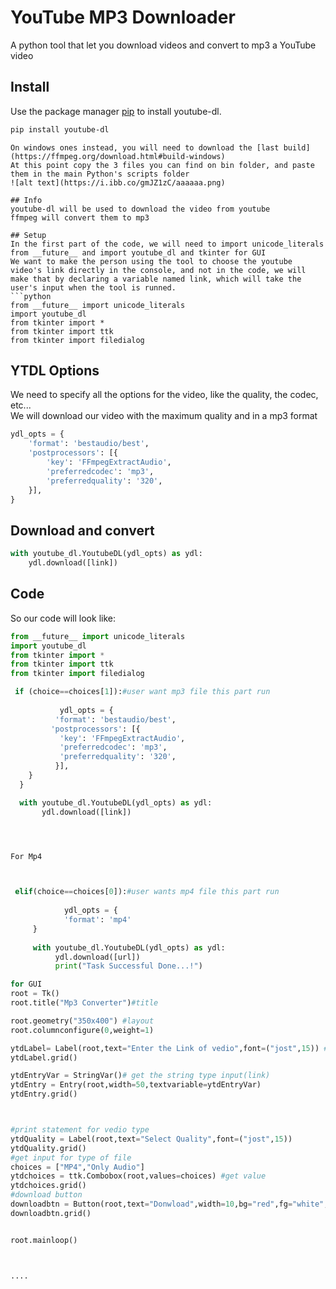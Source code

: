 # YouTube MP3 Downloader
A python tool that let you download videos and convert to mp3 a YouTube video

## Install
Use the package manager [pip](https://pip.pypa.io/en/stable/) to install youtube-dl.  
```bash
pip install youtube-dl
```

```
On windows ones instead, you will need to download the [last build](https://ffmpeg.org/download.html#build-windows)  
At this point copy the 3 files you can find on bin folder, and paste them in the main Python's scripts folder  
![alt text](https://i.ibb.co/gmJZ1zC/aaaaaa.png)

## Info
youtube-dl will be used to download the video from youtube  
ffmpeg will convert them to mp3

## Setup
In the first part of the code, we will need to import unicode_literals from __future__ and import youtube_dl and tkinter for GUI
We want to make the person using the tool to choose the youtube video's link directly in the console, and not in the code, we will make that by declaring a variable named link, which will take the user's input when the tool is runned.
```python
from __future__ import unicode_literals
import youtube_dl
from tkinter import * 
from tkinter import ttk
from tkinter import filedialog 
```


## YTDL Options
We need to specify all the options for the video, like the quality, the codec, etc...  
We will download our video with the maximum quality and in a mp3 format  
```python
ydl_opts = {
    'format': 'bestaudio/best',
    'postprocessors': [{
        'key': 'FFmpegExtractAudio',
        'preferredcodec': 'mp3',
        'preferredquality': '320',
    }],
}
```

## Download and convert
```python
with youtube_dl.YoutubeDL(ydl_opts) as ydl:
    ydl.download([link])
```

## Code
So our code will look like:
```python
from __future__ import unicode_literals
import youtube_dl
from tkinter import * 
from tkinter import ttk
from tkinter import filedialog 

 if (choice==choices[1]):#user want mp3 file this part run 
     
           ydl_opts = {
          'format': 'bestaudio/best',
         'postprocessors': [{
           'key': 'FFmpegExtractAudio',
           'preferredcodec': 'mp3',
           'preferredquality': '320',
          }],
    }
  }

  with youtube_dl.YoutubeDL(ydl_opts) as ydl:
       ydl.download([link])




For Mp4    



 elif(choice==choices[0]):#user wants mp4 file this part run
         
            ydl_opts = {
            'format': 'mp4'
     }
     
     with youtube_dl.YoutubeDL(ydl_opts) as ydl:
          ydl.download([url])
          print("Task Successful Done...!")

for GUI 
root = Tk()
root.title("Mp3 Converter")#title

root.geometry("350x400") #layout
root.columnconfigure(0,weight=1)

ytdLabel= Label(root,text="Enter the Link of vedio",font=("jost",15)) #print the statement 
ytdLabel.grid()

ytdEntryVar = StringVar()# get the string type input(link)
ytdEntry = Entry(root,width=50,textvariable=ytdEntryVar)
ytdEntry.grid()



#print statement for vedio type
ytdQuality = Label(root,text="Select Quality",font=("jost",15))
ytdQuality.grid()
#get input for type of file
choices = ["MP4","Only Audio"]
ytdchoices = ttk.Combobox(root,values=choices) #get value 
ytdchoices.grid()
#download button 
downloadbtn = Button(root,text="Donwload",width=10,bg="red",fg="white",command=DownloadVideo)
downloadbtn.grid()


root.mainloop()



....
